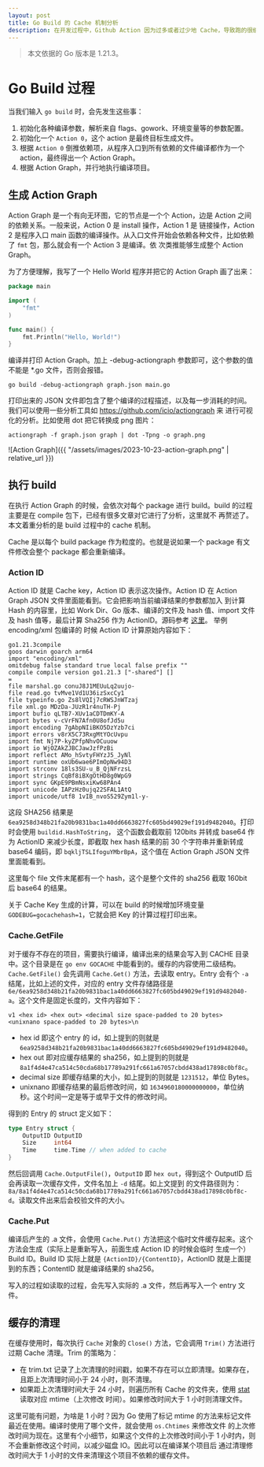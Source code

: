 ```yaml
---
layout: post
title: Go Build 的 Cache 机制分析
description: 在开发过程中，Github Action 因为过多或者过少地 Cache，导致跑的很缓慢。因此分析一下 Go 的编译缓存内容及机制来更好地优化它。
---
```


> 本文依据的 Go 版本是 1.21.3。

# Go Build 过程

当我们输入 `go build` 时，会先发生这些事：

1. 初始化各种编译参数，解析来自 flags、gowork、环境变量等的参数配置。
2. 初始化一个 `Action 0`，这个 action 是最终目标生成文件。
3. 根据 `Action 0` 倒推依赖项，从程序入口到所有依赖的文件编译都作为一个 action，最终得出一个 Action Graph。
4. 根据 Action Graph，并行地执行编译项目。

## 生成 Action Graph

Action Graph 是一个有向无环图，它的节点是一个个 Action，边是 Action 之间的依赖关系。一般来说，Action 0 是 install 操作，Action 1 是
链接操作，Action 2 是程序入口 main 函数的编译操作。从入口文件开始会依赖各种文件，比如依赖了 `fmt` 包，那么就会有一个 Action 3 是编译。依
次类推能够生成整个 Action Graph。

为了方便理解，我写了一个 Hello World 程序并把它的 Action Graph 画了出来：

```go
package main

import (
	"fmt"
)

func main() {
	fmt.Println("Hello, World!")
}
```

编译并打印 Action Graph。加上 -debug-actiongraph 参数即可，这个参数的值不能是 *.go 文件，否则会报错。

```shell
go build -debug-actiongraph graph.json main.go
```

打印出来的 JSON 文件即包含了整个编译的过程描述，以及每一步消耗的时间。我们可以使用一些分析工具如 https://github.com/icio/actiongraph 来
进行可视化的分析。比如使用 dot 把它转换成 png 图片：

```shell
actiongraph -f graph.json graph | dot -Tpng -o graph.png
```

![Action Graph]({{ "/assets/images/2023-10-23-action-graph.png" | relative_url }})

## 执行 build

在执行 Action Graph 的时候，会依次对每个 package 进行 build。build 的过程主要是在 compile 包下，已经有很多文章对它进行了分析，这里就不
再赘述了。本文着重分析的是 build 过程中的 cache 机制。

Cache 是以每个 build package 作为粒度的。也就是说如果一个 package 有文件修改会整个 package 都会重新编译。

### Action ID

Action ID 就是 Cache key，Action ID 表示这次操作。Action ID 在 Action Graph JSON 文件里面能看到。它会把影响当前编译结果的参数都加入
到计算 Hash 的内容里，比如 Work Dir、Go 版本、编译的文件及 hash 值、import 文件及 hash 值等，最后计算 Sha256 作为 ActionID。源码参考
[这里](https://github.com/golang/go/blob/go1.21.3/src/cmd/go/internal/work/exec.go#L235-L404)。 举例 encoding/xml 包编译的
时候 Action ID 计算原始内容如下：

```text
go1.21.3compile
goos darwin goarch arm64
import "encoding/xml"
omitdebug false standard true local false prefix ""
compile compile version go1.21.3 ["-shared"] []
=
file marshal.go conuJ8J1MEUuLq2uujo-
file read.go tvMve1Vd1U36izSxcCy1
file typeinfo.go Zs8lVQIj7cRWSJnWTzaj
file xml.go MDzDa-JUzR1r4nuTH-Pj
import bufio qLTB7-XUv1aCDTDmKY-A
import bytes v-cVrFN7Afn0U8ofJd5u
import encoding 7gAbpNIiBKO5DzYzb7ci
import errors v8rX5C73RxgMtYOcUvpu
import fmt Nj7P-kyZPfpNhvOCuuow
import io WjOZAkZJBCJawJzfPzBi
import reflect AMo_hSvtyFHYzJ5_JyNl
import runtime oxUb6wae6PImOpNw94D3
import strconv 18ls3SU-u_B_QjNFrzsL
import strings CqBf8iBXgOtHD8g0WpG9
import sync GKpE9PBmNsxiKw68PAn4
import unicode IAPzHz0ujq22SFAL1AtQ
import unicode/utf8 1vIB_nvoS529Zym1l-y-
```

这段 SHA256 结果是 `6ea9258d348b21fa20b9831bac1a40dd6663827fc605bd49029ef191d9482040`。打印时会使用 `buildid.HashToString`，
这个函数会截取前 120bits 并转成 base64 作为 ActionID 来减少长度，即截取 hex hash 结果的前 30 个字符串并重新转成 base64 编码，即
`bqkljTSLIfoguYMbrBpA`，这个值在 Action Graph JSON 文件里面能看到。

这里每个 file 文件末尾都有一个 hash，这个是整个文件的 sha256 截取 160bit 后 base64 的结果。

关于 Cache Key 生成的计算，可以在 build 的时候增加环境变量 `GODEBUG=gocachehash=1`，它就会把 Key 的计算过程打印出来。

### Cache.GetFile

对于缓存不存在的项目，需要执行编译，编译出来的结果会写入到 CACHE 目录中。这个目录是在 `go env GOCACHE` 中能看到的。缓存的内容使用二级结构。
`Cache.GetFile()` 会先调用 `Cache.Get()` 方法，去读取 entry。Entry 会有个 `-a` 结尾，比如上述的文件，对应的 entry 文件存储路径是
`6e/6ea9258d348b21fa20b9831bac1a40dd6663827fc605bd49029ef191d9482040-a`。这个文件是固定长度的，文件内容如下：

```text
v1 <hex id> <hex out> <decimal size space-padded to 20 bytes> <unixnano space-padded to 20 bytes>\n
```

- hex id 即这个 entry 的 id，如上提到的则就是 `6ea9258d348b21fa20b9831bac1a40dd6663827fc605bd49029ef191d9482040`。
- hex out 即对应缓存结果的 sha256，如上提到的则就是 `8a1f4d4e47ca514c50cda68b17789a291fc661a67057cbdd438ad17898c0bf8c`。
- decimal size 即缓存结果的大小，如上提到的则就是 `1231512`，单位 Bytes。
- unixnano 即缓存结果的最后修改时间，如 `1634960180000000000`，单位纳秒。这个时间一定是等于或早于文件的修改时间。

得到的 Entry 的 struct 定义如下：

```go
type Entry struct {
    OutputID OutputID
    Size     int64
    Time     time.Time // when added to cache
}
```

然后回调用 `Cache.OutputFile()`，`OutputID` 即 `hex out`，得到这个 OutputID 后会再读取一次缓存文件，文件名加上 `-d` 结尾。如上文提到
的文件路径则为：`8a/8a1f4d4e47ca514c50cda68b17789a291fc661a67057cbdd438ad17898c0bf8c-d`。读取文件出来后会校验文件的大小。

### Cache.Put

编译后产生的 .a 文件，会使用 `Cache.Put()` 方法把这个临时文件缓存起来。这个方法会生成（实际上是重新写入，前面生成 Action ID 的时候会临时
生成一个）Build ID。Build ID 实际上就是 `{ActionID}/{ContentID}`，ActionID 就是上面提到的东西；ContentID 就是编译结果的 sha256。

写入的过程如读取的过程，会先写入实际的 .a 文件，然后再写入一个 entry 文件。

## 缓存的清理

在缓存使用时，每次执行 `Cache` 对象的 `Close()` 方法，它会调用 `Trim()` 方法进行过期 Cache 清理。Trim 的策略为：

- 在 trim.txt 记录了上次清理的时间戳，如果不存在可以立即清理。如果存在，且距上次清理时间小于 24 小时，则不清理。
- 如果距上次清理时间大于 24 小时，则遍历所有 Cache 的文件夹，使用 [stat](https://linux.die.net/man/2/stat) 读取对应 mtime（上次修改
  时间）。如果修改时间大于 1 小时则清理文件。

这里可能有问题，为啥是 1 小时？因为 Go 使用了标记 mtime 的方法来标记文件最近在使用。编译时使用了哪个文件，就会使用 `os.Chtimes` 来修改文件
的上次修改时间为现在。这里有个小细节，如果这个文件的上次修改时间小于 1 小时内，则不会重新修改这个时间，以减少磁盘 IO。因此可以在编译某个项目后
通过清理修改时间大于 1 小时的文件来清理这个项目不依赖的缓存文件。
